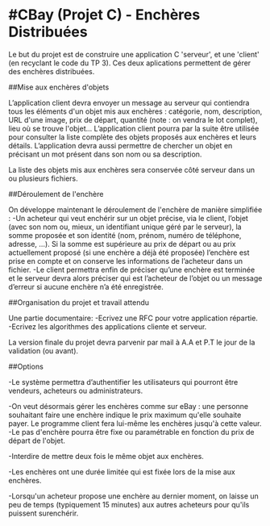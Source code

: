 #CBay (Projet C) - Enchères Distribuées
====

Le but du projet est de construire une application C 'serveur', et une 'client' (en recyclant le code du TP 3).
Ces deux aplications permettent de gérer des enchères distribuées.


##Mise aux enchères d'objets

L’application client devra envoyer un message au serveur qui contiendra tous les éléments d'un objet mis aux enchères : catégorie, nom, description, URL d'une image, prix de départ, quantité (note : on vendra le lot complet), lieu où se trouve l'objet...
L’application client pourra par la suite être utilisée pour consulter la liste complète des objets proposés aux enchères et leurs détails. L’application devra aussi permettre de chercher un objet en précisant un mot présent dans son nom ou sa description.

La liste des objets mis aux enchères sera conservée côté serveur dans un ou plusieurs fichiers.


##Déroulement de l'enchère

On développe maintenant le déroulement de l'enchère de manière simplifiée :
-Un acheteur qui veut enchérir sur un objet précise, via le client, l’objet (avec son nom ou, mieux, un identifiant unique géré par le serveur), la somme proposée et son identité (nom, prénom, numéro de téléphone, adresse, …). Si la somme est supérieure au prix de départ ou au prix actuellement proposé (si une enchère a déjà été proposée) l’enchère est prise en compte et on conserve les informations de l’acheteur dans un fichier.
-Le client permettra enfin de préciser qu’une enchère est terminée et le serveur devra alors préciser qui est l’acheteur de l’objet ou un message d’erreur si aucune enchère n’a été enregistrée.


##Organisation du projet et travail attendu

Une partie documentaire:
-Ecrivez une RFC pour votre application répartie.
-Ecrivez les algorithmes des applications cliente et serveur.

La version finale du projet devra parvenir par mail à A.A et P.T le jour de la validation (ou avant).


##Options

-Le système permettra d’authentifier les utilisateurs qui pourront être vendeurs, acheteurs ou administrateurs.

-On veut désormais gérer les enchères comme sur eBay : une personne souhaitant faire une enchère indique le prix maximum qu'elle souhaite payer. Le programme client fera lui-même les enchères jusqu'à cette valeur.
-Le pas d'enchère pourra être fixe ou paramétrable en fonction du prix de départ de l'objet.

-Interdire de mettre deux fois le même objet aux enchères.

-Les enchères ont une durée limitée qui est fixée lors de la mise aux enchères.

-Lorsqu'un acheteur propose une enchère au dernier moment, on laisse un peu de temps (typiquement 15 minutes) aux autres acheteurs pour qu'ils puissent surenchérir.

